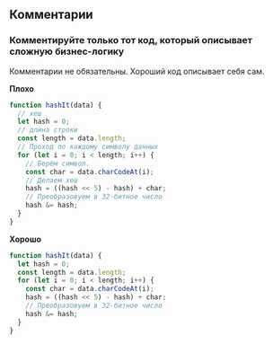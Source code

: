 ## Комментарии
### Комментируйте только тот код, который описывает сложную бизнес-логику

Комментарии не обязательны. Хороший код описывает себя сам.

**Плохо**

```javascript
function hashIt(data) {
  // хеш
  let hash = 0;
  // длина строки
  const length = data.length;
  // Проход по каждому символу данных
  for (let i = 0; i < length; i++) {
    // Берём символ.
    const char = data.charCodeAt(i);
    // Делаем хеш
    hash = ((hash << 5) - hash) + char;
    // Преобразовуем в 32-битное число
    hash &= hash;
  }
}
```

**Хорошо**

```javascript
function hashIt(data) {
  let hash = 0;
  const length = data.length;
  for (let i = 0; i < length; i++) {
    const char = data.charCodeAt(i);
    hash = ((hash << 5) - hash) + char;
    // Преобразовуем в 32-битное число
    hash &= hash;
  }
}
```